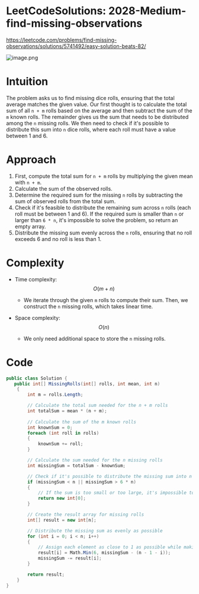 # LeetCodeSolutions: 2028-Medium-find-missing-observations

https://leetcode.com/problems/find-missing-observations/solutions/5741492/easy-solution-beats-82/


![image.png](https://assets.leetcode.com/users/images/52711ac7-9c05-4df0-8de8-89aa25c46eec_1725542068.3428433.png)


# Intuition
The problem asks us to find missing dice rolls, ensuring that the total average matches the given value. Our first thought is to calculate the total sum of all `n + m` rolls based on the average and then subtract the sum of the `m` known rolls. The remainder gives us the sum that needs to be distributed among the `n` missing rolls. We then need to check if it's possible to distribute this sum into `n` dice rolls, where each roll must have a value between 1 and 6. 

# Approach
1. First, compute the total sum for `n + m` rolls by multiplying the given mean with `n + m`.
2. Calculate the sum of the observed rolls.
3. Determine the required sum for the missing `n` rolls by subtracting the sum of observed rolls from the total sum.
4. Check if it's feasible to distribute the remaining sum across `n` rolls (each roll must be between 1 and 6). If the required sum is smaller than `n` or larger than `6 * n`, it's impossible to solve the problem, so return an empty array.
5. Distribute the missing sum evenly across the `n` rolls, ensuring that no roll exceeds 6 and no roll is less than 1.

# Complexity
- Time complexity:
  $$O(m + n)$$ 
  - We iterate through the given `m` rolls to compute their sum. Then, we construct the `n` missing rolls, which takes linear time.

- Space complexity:
  $$O(n)$$
  - We only need additional space to store the `n` missing rolls.


# Code
```csharp []
public class Solution {
   public int[] MissingRolls(int[] rolls, int mean, int n)
    {
        int m = rolls.Length;

        // Calculate the total sum needed for the n + m rolls
        int totalSum = mean * (n + m);
        
        // Calculate the sum of the m known rolls
        int knownSum = 0;
        foreach (int roll in rolls)
        {
            knownSum += roll;
        }

        // Calculate the sum needed for the n missing rolls
        int missingSum = totalSum - knownSum;

        // Check if it's possible to distribute the missing sum into n rolls
        if (missingSum < n || missingSum > 6 * n)
        {
            // If the sum is too small or too large, it's impossible to find a valid solution
            return new int[0];
        }

        // Create the result array for missing rolls
        int[] result = new int[n];

        // Distribute the missing sum as evenly as possible
        for (int i = 0; i < n; i++)
        {
            // Assign each element as close to 1 as possible while making sure we reach the missingSum
            result[i] = Math.Min(6, missingSum - (n - 1 - i));
            missingSum -= result[i];
        }

        return result;
    }
}
```
